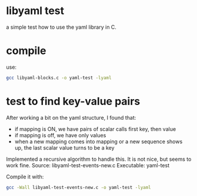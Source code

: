 # libyaml test
a simple test how to use the yaml library in C.

# compile
use:
```bash
gcc libyaml-blocks.c -o yaml-test -lyaml
```

# test to find key-value pairs
After working a bit on the yaml structure, I found that:
* if mapping is ON, we have pairs of scalar calls first key, then value
* if mapping is off, we have only values
* when a new mapping comes into mapping or a new sequence shows up,
  the last scalar value turns to be a key

Implemented a recursive algorithm to handle this. It is not nice, but
seems to work fine.
Source: libyaml-test-events-new.c
Executable: yaml-test

Compile it with:
```bash
gcc -Wall libyaml-test-events-new.c -o yaml-test -lyaml
```
